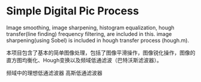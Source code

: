 # Simple Digital Pic Process

Image smoothing, image sharpening, histogram equalization, hough transfer(line finding) frequency filtering, are included in this. 
image sharpening(using Sobel) is included in hough transfer process (hough.m). 


本项目包含了基本的简单图像处理，包括了图像平滑操作，图像锐化操作，图像的直方图均衡化、Hough变换以及频域低通滤波（巴特沃斯滤波器）。


频域中的理想低通滤波器 高斯低通滤波器 
